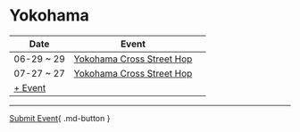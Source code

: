 # Yokohama

| Date | Event | |
| --- | --- | --- |
| 06-29 ~ 29 | [Yokohama Cross Street Hop](yokohama-cross-street-hop.md) |  |
| 07-27 ~ 27 | [Yokohama Cross Street Hop](yokohama-cross-street-hop.md) |  |
| [+ Event](https://github.com/swingdance/events/issues/new?assignees=&labels=add+event&projects=&template=02-add_entity.yml&title=Add%20Event%3A%20ja_JP%20%E2%80%A2%20%3CName%3E&region=ja_JP&province=Yokohama&city=Yokohama&org_id=)

---

[Submit Event](https://github.com/swingdance/events/issues/new?assignees=&labels=add+event&projects=&template=02-add_entity.yml&title=Add%20Event%3A%20ja_JP%20%E2%80%A2%20%3CName%3E&region=ja_JP&province=Yokohama&city=&org_id=){ .md-button }
